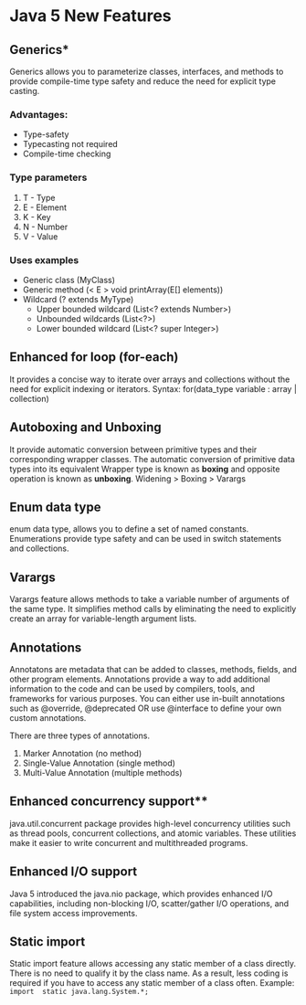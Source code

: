 # Java 5 New Features

## Generics*
Generics allows you to parameterize classes, interfaces, and methods to provide compile-time type safety and reduce the need for explicit type casting.

### Advantages:
 - Type-safety
 - Typecasting not required
 - Compile-time checking

### Type parameters
1.  T - Type
2.  E - Element
3.  K - Key
4.  N - Number
5.  V - Value

### Uses examples
 - Generic class (MyClass<T>)
 - Generic method (< E > void printArray(E[] elements))
 - Wildcard (? extends MyType)
	 - Upper bounded wildcard  (List<? extends Number>)
	 - Unbounded wildcards (List<?>)
	 - Lower bounded wildcard (List<? super Integer>) 
    
## Enhanced for loop (for-each)
It provides a concise way to iterate over arrays and collections without the need for explicit indexing or iterators.
Syntax: for(data_type variable : array | collection)    
    
## Autoboxing and Unboxing
It provide automatic conversion between primitive types and their corresponding wrapper classes. The automatic conversion of primitive data types into its equivalent Wrapper type is known as **boxing** and opposite operation is known as **unboxing**.
    Widening > Boxing > Varargs
    
## Enum data type
enum data type, allows you to define a set of named constants. Enumerations provide type safety and can be used in switch statements and collections.
    
## Varargs
Varargs feature allows methods to take a variable number of arguments of the same type. It simplifies method calls by eliminating the need to explicitly create an array for variable-length argument lists.
    
## Annotations
Annotatons are metadata that can be added to classes, methods, fields, and other program elements. Annotations provide a way to add additional information to the code and can be used by compilers, tools, and frameworks for various purposes. You can either use in-built annotations such as @override, @deprecated OR use @interface to define your own custom annotations.

There are three types of annotations.

1.  Marker Annotation (no method)
2.  Single-Value Annotation (single method)
3.  Multi-Value Annotation (multiple methods)
    
## Enhanced concurrency support**
java.util.concurrent package provides high-level concurrency utilities such as thread pools, concurrent collections, and atomic variables. These utilities make it easier to write concurrent and multithreaded programs.
    
## Enhanced I/O support
Java 5 introduced the java.nio package, which provides enhanced I/O capabilities, including non-blocking I/O, scatter/gather I/O operations, and file system access improvements.

## Static import
Static import feature allows accessing any static member of a class directly. There is no need to qualify it by the class name. As a result, less coding is required if you have to access any static member of a class often.
Example: `import  static java.lang.System.*;`
<!--stackedit_data:
eyJoaXN0b3J5IjpbMTU3MzYzMjQ2NywtMTU1MTk5ODI4NiwyMD
czMjQ5ODg0LC0xMDI1ODA5NzI0LDU0MTY1NzY0Miw0MzEzMjAz
MjYsLTMzMDg1MDE4LC0xMzA1MjAyNTU5LDEwMTgyNDk2MjEsMj
EyODM5NjEzLC0xNTkyNTU0NDUzLC0xMDk2NzU3MDk0LDE0ODY2
ODkzMDEsLTU5MDgxMjE1NSwtNjY0NDQ2NjYwLC0xNjU2MTMzOT
kzXX0=
-->